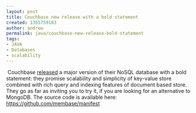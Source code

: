 ```yaml
---
layout: post
title: Couchbase new release with a bold statement
created: 1355759183
author: andrew
permalink: java/couchbase-new-release-bold-statement
tags:
- JAVA
- Databases
- scalability
---
```

<p>&nbsp;Couchbase <a href="http://www.couchbase.com/press-releases/couchbase-announces-availability-couchbase-server-20">released</a> a major version of their NoSQL database with a bold statement: they promise scalability and simplicity of key-value store combined with rich query and indexing features of document based store. They go as far as inviting you to try it, if you are looking for an alternative to MongoDB. The source code is available here: <a href="https://github.com/membase/manifest">https://github.com/membase/manifest</a></p>
<p>&nbsp;</p>
<p>&nbsp;</p>
